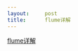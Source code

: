 ```yaml
---
layout:     post
title:      flume详解
---
```

<div id="article_content" class="article_content clearfix csdn-tracking-statistics" data-pid="blog" data-mod="popu_307" data-dsm="post">
								            <link rel="stylesheet" href="https://csdnimg.cn/release/phoenix/template/css/ck_htmledit_views-f76675cdea.css">
						<div class="htmledit_views" id="content_views">
                <p><a href="https://www.cnblogs.com/zhangyinhua/p/7803486.html" rel="nofollow">flume详解</a></p>            </div>
                </div>